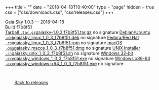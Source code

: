 +++
title = ""
date = "2018-04-18T10:40:00"
type = "page"
hidden = true
css = ["css/downloads.css", "css/releases.css"]
+++

<div class="download-container">
<div id="download-title">
<i class="fa-solid fa-tag"></i>
Gaia Sky <span class="downloads-version">1.0.3</span> — <i class="fa-solid fa-clock"></i>
<time class="downloads-releasedate" datetime="2018-04-18T10:40:00" title="Published: 2018-04-18T10:40:00">2018-04-18</time></div>
<div class="downloads-build">Build f7b8f51</div>
<div class="download-section">
<a href="https://gaia.ari.uni-heidelberg.de/gaiasky/releases/1.0.3.f7b8f51/gaiasky-1.0.3.f7b8f51.tar.gz" class="download-button"><i class="fa-solid fa-file-zipper"></i> Tarball <code>.tar.gz</code><span class="download-sub">gaiasky-1.0.3.f7b8f51.tar.gz</span></a>
<span class="signature">no signature</span>
<a href="https://gaia.ari.uni-heidelberg.de/gaiasky/releases/1.0.3.f7b8f51/gaiasky_linux_1_0_3_f7b8f51.deb" class="download-button"><i class="fa-brands fa-debian"></i> Debian/Ubuntu <code>.deb</code><span class="download-sub">gaiasky_linux_1_0_3_f7b8f51.deb</span></a>
<span class="signature">no signature</span>
<a href="https://gaia.ari.uni-heidelberg.de/gaiasky/releases/1.0.3.f7b8f51/gaiasky_linux_1_0_3_f7b8f51.rpm" class="download-button"><i class="fa-brands fa-fedora"></i> Fedora/Red Hat <code>.rpm</code><span class="download-sub">gaiasky_linux_1_0_3_f7b8f51.rpm</span></a>
<span class="signature">no signature</span>
<a href="https://gaia.ari.uni-heidelberg.de/gaiasky/releases/1.0.3.f7b8f51/gaiasky_macos_1_0_3_f7b8f51.dmg" class="download-button"><i class="fa-brands fa-apple"></i> macOS <code>.dmg</code><span class="download-sub">gaiasky_macos_1_0_3_f7b8f51.dmg</span></a>
<span class="signature">no signature</span>
<a href="https://gaia.ari.uni-heidelberg.de/gaiasky/releases/1.0.3.f7b8f51/gaiasky_unix_1_0_3_f7b8f51.sh" class="download-button"><i class="fa fa-terminal"></i> UNIX Installer <code>.sh</code><span class="download-sub">gaiasky_unix_1_0_3_f7b8f51.sh</span></a>
<span class="signature">no signature</span>
<a href="https://gaia.ari.uni-heidelberg.de/gaiasky/releases/1.0.3.f7b8f51/gaiasky_windows_1_0_3_f7b8f51.exe" class="download-button"><i class="fa-brands fa-windows"></i> Windows 32-bit <code>.exe</code><span class="download-sub">gaiasky_windows_1_0_3_f7b8f51.exe</span></a>
<span class="signature">no signature</span>
<a href="https://gaia.ari.uni-heidelberg.de/gaiasky/releases/1.0.3.f7b8f51/gaiasky_windows-x64_1_0_3_f7b8f51.exe" class="download-button"><i class="fa-brands fa-windows"></i> Windows x86-64 <code>.exe</code><span class="download-sub">gaiasky_windows-x64_1_0_3_f7b8f51.exe</span></a>
<span class="signature">no signature</span>
</div>
</div>

<p class="center-text" style="padding: 30px;">
<i class="fa-solid fa-circle-arrow-left"></i> <a href="/downloads/releases">Back to releases</a>
</p>
